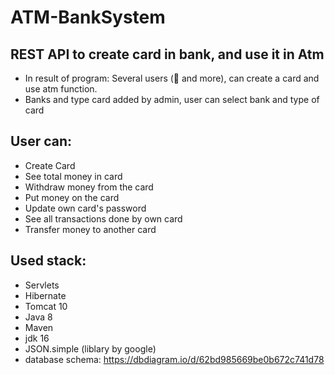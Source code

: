 # ATM-BankSystem

## REST API to create card in bank, and use it in Atm
- In result of program: Several users ( and more), can create a card and use atm function.
- Banks and type card added by admin, user can select bank and type of card

## User can:
- Create Card
- See total money in card
- Withdraw money from the card
- Put money on the card
- Update own card's password 
- See all transactions done by own card
- Transfer money to another card

## Used stack:
- Servlets
- Hibernate
- Tomcat 10
- Java 8
- Maven
- jdk 16
- JSON.simple (liblary by google)
- database schema: https://dbdiagram.io/d/62bd985669be0b672c741d78

